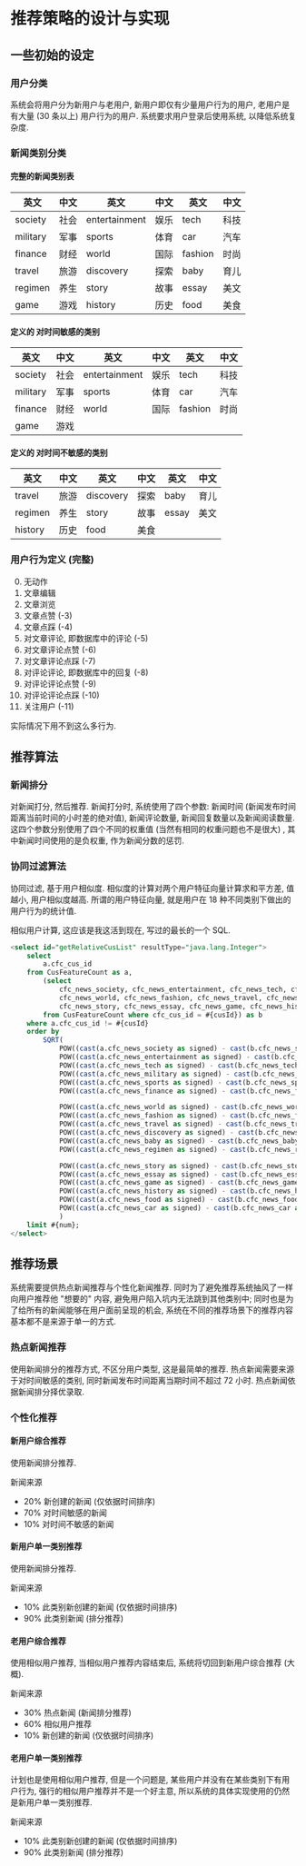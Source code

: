 # 推荐策略的设计与实现

## 一些初始的设定

### 用户分类

系统会将用户分为新用户与老用户, 新用户即仅有少量用户行为的用户, 老用户是有大量 (30 条以上) 用户行为的用户. 系统要求用户登录后使用系统, 以降低系统复杂度. 

### 新闻类别分类

#### 完整的新闻类别表

| 英文  | 中文 | 英文 | 中文 | 英文 | 中文 |
| -------- | ---- | ------------- | ---- | ------- | ---- |
| society  | 社会 | entertainment | 娱乐 | tech    | 科技 |
| military | 军事 | sports        | 体育 | car     | 汽车 |
| finance  | 财经 | world         | 国际 | fashion | 时尚 |
| travel   | 旅游 | discovery     | 探索 | baby    | 育儿 |
| regimen  | 养生 | story         | 故事 | essay   | 美文 |
| game     | 游戏 | history       | 历史 | food    | 美食 |

#### 定义的 对时间敏感的类别

| 英文  | 中文 | 英文 | 中文 | 英文 | 中文 |
| -------- | ---- | ------------- | ---- | ------- | ---- |
| society  | 社会 | entertainment | 娱乐 | tech    | 科技 |
| military | 军事 | sports        | 体育 | car     | 汽车 |
| finance  | 财经 | world         | 国际 | fashion | 时尚 |
| game  | 游戏 |          |  |  |  |

#### 定义的 对时间不敏感的类别

| 英文  | 中文 | 英文 | 中文 | 英文 | 中文 |
| -------- | ---- | ------------- | ---- | ------- | ---- |
| travel  | 旅游 | discovery | 探索 | baby  | 育儿 |
| regimen | 养生 | story     | 故事 | essay | 美文 |
| history | 历史 | food     | 美食 |  |  |


### 用户行为定义 (完整)
0. 无动作
1. 文章编辑
2. 文章浏览
3. 文章点赞 (-3)
4. 文章点踩 (-4)
5. 对文章评论, 即数据库中的评论 (-5)
6. 对文章评论点赞 (-6)
7. 对文章评论点踩 (-7)
8. 对评论评论, 即数据库中的回复 (-8)
9. 对评论评论点赞 (-9)
10. 对评论评论点踩 (-10)
11. 关注用户 (-11)

实际情况下用不到这么多行为. 



## 推荐算法

### 新闻排分

对新闻打分, 然后推荐. 新闻打分时, 系统使用了四个参数: 新闻时间 (新闻发布时间距离当前时间的小时差的绝对值), 新闻评论数量, 新闻回复数量以及新闻阅读数量. 这四个参数分别使用了四个不同的权重值 (当然有相同的权重问题也不是很大) , 其中新闻时间使用的是负权重, 作为新闻分数的惩罚. 

### 协同过滤算法

协同过滤, 基于用户相似度. 相似度的计算对两个用户特征向量计算求和平方差, 值越小, 用户相似度越高. 所谓的用户特征向量, 就是用户在 18 种不同类别下做出的用户行为的统计值. 

相似用户计算, 这应该是我这活到现在, 写过的最长的一个 SQL. 

``` SQL
<select id="getRelativeCusList" resultType="java.lang.Integer">
    select
        a.cfc_cus_id
    from CusFeatureCount as a,
        (select
            cfc_news_society, cfc_news_entertainment, cfc_news_tech, cfc_news_military, cfc_news_sports, cfc_news_finance,
            cfc_news_world, cfc_news_fashion, cfc_news_travel, cfc_news_discovery, cfc_news_baby, cfc_news_regimen,
            cfc_news_story, cfc_news_essay, cfc_news_game, cfc_news_history, cfc_news_food, cfc_news_car
        from CusFeatureCount where cfc_cus_id = #{cusId}) as b
    where a.cfc_cus_id != #{cusId}
    order by
        SQRT(
            POW((cast(a.cfc_news_society as signed) - cast(b.cfc_news_society as signed)), 2) +
            POW((cast(a.cfc_news_entertainment as signed) - cast(b.cfc_news_entertainment as signed)), 2) +
            POW((cast(a.cfc_news_tech as signed) - cast(b.cfc_news_tech as signed)), 2) +
            POW((cast(a.cfc_news_military as signed) - cast(b.cfc_news_military as signed)), 2) +
            POW((cast(a.cfc_news_sports as signed) - cast(b.cfc_news_sports as signed)), 2) +
            POW((cast(a.cfc_news_finance as signed) - cast(b.cfc_news_finance as signed)), 2) +

            POW((cast(a.cfc_news_world as signed) - cast(b.cfc_news_world as signed)), 2) +
            POW((cast(a.cfc_news_fashion as signed) - cast(b.cfc_news_fashion as signed)), 2) +
            POW((cast(a.cfc_news_travel as signed) - cast(b.cfc_news_travel as signed)), 2) +
            POW((cast(a.cfc_news_discovery as signed) - cast(b.cfc_news_discovery as signed)), 2) +
            POW((cast(a.cfc_news_baby as signed) - cast(b.cfc_news_baby as signed)), 2) +
            POW((cast(a.cfc_news_regimen as signed) - cast(b.cfc_news_regimen as signed)), 2) +

            POW((cast(a.cfc_news_story as signed) - cast(b.cfc_news_story as signed)), 2) +
            POW((cast(a.cfc_news_essay as signed) - cast(b.cfc_news_essay as signed)), 2) +
            POW((cast(a.cfc_news_game as signed) - cast(b.cfc_news_game as signed)), 2) +
            POW((cast(a.cfc_news_history as signed) - cast(b.cfc_news_history as signed)), 2) +
            POW((cast(a.cfc_news_food as signed) - cast(b.cfc_news_food as signed)), 2) +
            POW((cast(a.cfc_news_car as signed) - cast(b.cfc_news_car as signed)), 2)
            )
    limit #{num};
</select>
```

## 推荐场景

系统需要提供热点新闻推荐与个性化新闻推荐. 同时为了避免推荐系统抽风了一样向用户推荐他 "想要的" 内容, 避免用户陷入坑内无法跳到其他类别中; 同时也是为了给所有的新闻能够在用户面前呈现的机会, 系统在不同的推荐场景下的推荐内容基本都不是来源于单一的方式. 

### 热点新闻推荐

使用新闻排分的推荐方式, 不区分用户类型, 这是最简单的推荐. 热点新闻需要来源于对时间敏感的类别, 同时新闻发布时间距离当期时间不超过 72 小时. 热点新闻依据新闻排分择优录取. 

### 个性化推荐

#### 新用户综合推荐

使用新闻排分推荐. 

新闻来源
- 20% 新创建的新闻 (仅依据时间排序)
- 70% 对时间敏感的新闻 
- 10% 对时间不敏感的新闻

#### 新用户单一类别推荐

使用新闻排分推荐. 

新闻来源
- 10% 此类别新创建的新闻 (仅依据时间排序)
- 90% 此类别新闻 (排分推荐)

#### 老用户综合推荐

使用相似用户推荐, 当相似用户推荐内容结束后, 系统将切回到新用户综合推荐 (大概). 

新闻来源
- 30% 热点新闻 (新闻排分推荐)
- 60% 相似用户推荐 
- 10% 新创建的新闻 (仅依据时间排序)

#### 老用户单一类别推荐

计划也是使用相似用户推荐, 但是一个问题是, 某些用户并没有在某些类别下有用户行为, 强行的相似用户推荐并不是一个好主意, 所以系统的具体实现使用的仍然是新用户单一类别推荐. 

新闻来源
- 10% 此类别新创建的新闻 (仅依据时间排序)
- 90% 此类别新闻 (排分推荐)
